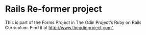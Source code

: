 # Rails Re-former project


This is part of the Forms Project in The Odin Project’s Ruby on Rails Curriculum. Find it at http://www.theodinproject.com”
